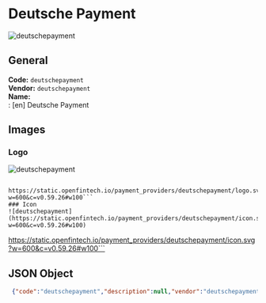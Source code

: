 # Deutsche Payment 
![deutschepayment](https://static.openfintech.io/payment_providers/deutschepayment/logo.svg?w=600&c=v0.59.26#w100)  
## General 
**Code:** `deutschepayment`  
**Vendor:** `deutschepayment`  
**Name:**  
:	[en] Deutsche Payment  
## Images 
### Logo 
![deutschepayment](https://static.openfintech.io/payment_providers/deutschepayment/logo.svg?w=600&c=v0.59.26#w100)  
```
 https://static.openfintech.io/payment_providers/deutschepayment/logo.svg?w=600&c=v0.59.26#w100```  
### Icon 
![deutschepayment](https://static.openfintech.io/payment_providers/deutschepayment/icon.svg?w=600&c=v0.59.26#w100)  
```
 https://static.openfintech.io/payment_providers/deutschepayment/icon.svg?w=600&c=v0.59.26#w100```  
## JSON Object 
```json
 {"code":"deutschepayment","description":null,"vendor":"deutschepayment","categories":null,"countries":null,"payment_method":null,"payout_method":null,"metadata":{"about_payments_code":"deutschepayment"},"name":{"en":"Deutsche Payment"}}```  
